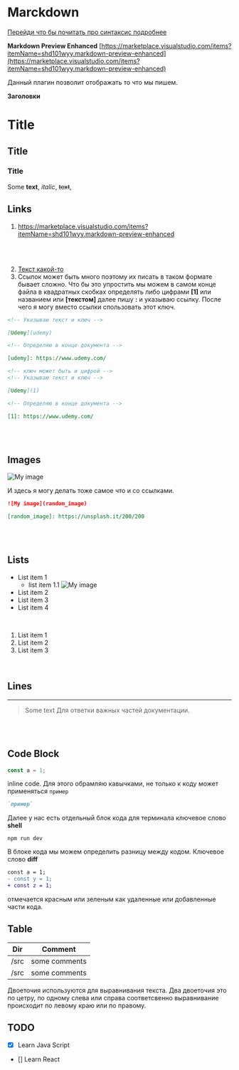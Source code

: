 # Marckdown

[Перейди что бы почитать про синтаксис подробнее](https://www.markdownguide.org/basic-syntax/)

**Markdown Preview Enhanced** [https://marketplace.visualstudio.com/items?itemName=shd101wyy.markdown-preview-enhanced](https://marketplace.visualstudio.com/items?itemName=shd101wyy.markdown-preview-enhanced)

Данный плагин позволит отображать то что мы пишем.

**Заголовки**

# Title

## Title

### Title

Some **text**, _italic_, ~~text~~,

## Links

1. https://marketplace.visualstudio.com/items?itemName=shd101wyy.markdown-preview-enhanced

<br>
<br>

2. [Текст какой-то](https://marketplace.visualstudio.com/items?itemName=shd101wyy.markdown-preview-enhanced)
3. Ссылок может быть много поэтому их писать в таком формате бывает сложно. Что бы это упростить мы можем в самом конце файла в квадратных скобках определять либо цифрами **[1]** или названием или **[текстом]** далее пишу **:** и указываю ссылку. После чего я могу вместо ссылки спользовать этот ключ.

```md
<!-- Указываю текст и ключ -->

[Udemy](udemy)

<!-- Определяю в конце документа -->

[udemy]: https://www.udemy.com/

<!-- ключ может быть и цифрой -->
<!-- Указываю текст и ключ -->

[Udemy](1)

<!-- Определяю в конце документа -->

[1]: https://www.udemy.com/
```

<br>
<br>

## Images

![My image](https://unsplash.it/200/200)

И здесь я могу делать тоже самое что и со ссылками.

```md
![My image](random_image)

[random_image]: https://unsplash.it/200/200
```

<br>
<br>

## Lists

- List item 1
  - list item 1.1
    ![My image](https://unsplash.it/200/200)
- List item 2
- List item 3
- List item 4

<br>

1. List item 1
2. List item 2
3. List item 3

<br>

## Lines

---

> Some text Для ответки важных частей документации.

<br>
<br>

## Code Block

```js
const a = 1;
```

inline code. Для этого обрамляю кавычками, не только к коду может применяться `пример`

```md
`пример`
```

Далее у нас есть отдельный блок кода для терминала ключевое слово **shell**

```shell
npm run dev
```

В блоке кода мы можем определить разницу между кодом. Ключевое слово **diff**

```diff
const a = 1;
- const y = 1;
+ const z = 1;
```

отмечается красным или зеленым как удаленные или добавленные части кода.

## Table

| Dir  |    Comment    |
| :--: | :-----------: |
| /src | some comments |
| /src | some comments |

Двоеточия используются для выравнивания текста. Два двоеточия это по цетру, по одному слева или справа соответсвенно выравнивание происходит по левому краю или по правому.

## TODO

- [x] Learn Java Script
- [] Learn React
